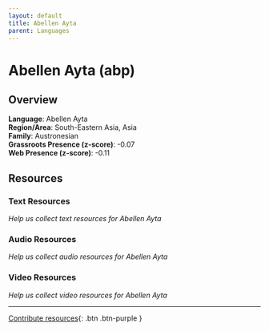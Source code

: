 ```yaml
---
layout: default
title: Abellen Ayta
parent: Languages
---
```


# Abellen Ayta (abp)

## Overview

**Language**: Abellen Ayta  
**Region/Area**: South-Eastern Asia, Asia  
**Family**: Austronesian  
**Grassroots Presence (z-score)**: -0.07  
**Web Presence (z-score)**: -0.11  

## Resources

### Text Resources
*Help us collect text resources for Abellen Ayta*

### Audio Resources
*Help us collect audio resources for Abellen Ayta*

### Video Resources
*Help us collect video resources for Abellen Ayta*

---

[Contribute resources](https://forms.office.com/e/1SfLJx3u1r){: .btn .btn-purple }
